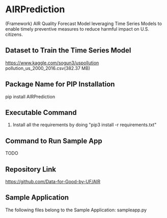 # AIRPrediction
(Framework) AIR Quality Forecast Model leveraging Time Series Models to enable timely preventive measures to reduce harmful impact on U.S. citizens.

## Dataset to Train the Time Series Model
https://www.kaggle.com/sogun3/uspollution
pollution_us_2000_2016.csv(382.37 MB)

## Package Name for PIP Installation
pip install AIRPrediction

## Executable Command
1. Install all the requirements by doing "pip3 install -r requirements.txt"

## Command to Run Sample App
TODO

## Repository Link
https://github.com/Data-for-Good-by-UF/AIR

## Sample Application
The following files belong to the Sample Application:
  sampleapp.py
